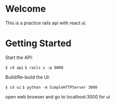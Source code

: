 # Welcome
This is a practice rails api with react ui.

# Getting Started

Start the API:

`$ cd api`
`$ rails s -p 9000`

Build/Re-build the UI:

`$ cd ui`
`$ python -m SimpleHTTPServer 3000`

open web browser and go to localhost:3000 for ui

